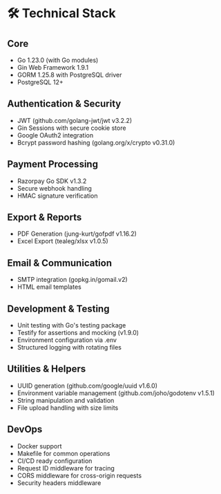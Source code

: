 # 🛠️ Technical Stack

## Core
- Go 1.23.0 (with Go modules)
- Gin Web Framework 1.9.1
- GORM 1.25.8 with PostgreSQL driver
- PostgreSQL 12+

## Authentication & Security
- JWT (github.com/golang-jwt/jwt v3.2.2)
- Gin Sessions with secure cookie store
- Google OAuth2 integration
- Bcrypt password hashing (golang.org/x/crypto v0.31.0)

## Payment Processing
- Razorpay Go SDK v1.3.2
- Secure webhook handling
- HMAC signature verification

## Export & Reports
- PDF Generation (jung-kurt/gofpdf v1.16.2)
- Excel Export (tealeg/xlsx v1.0.5)

## Email & Communication
- SMTP integration (gopkg.in/gomail.v2)
- HTML email templates

## Development & Testing
- Unit testing with Go's testing package
- Testify for assertions and mocking (v1.9.0)
- Environment configuration via .env
- Structured logging with rotating files

## Utilities & Helpers
- UUID generation (github.com/google/uuid v1.6.0)
- Environment variable management (github.com/joho/godotenv v1.5.1)
- String manipulation and validation
- File upload handling with size limits

## DevOps
- Docker support
- Makefile for common operations
- CI/CD ready configuration
- Request ID middleware for tracing
- CORS middleware for cross-origin requests
- Security headers middleware 